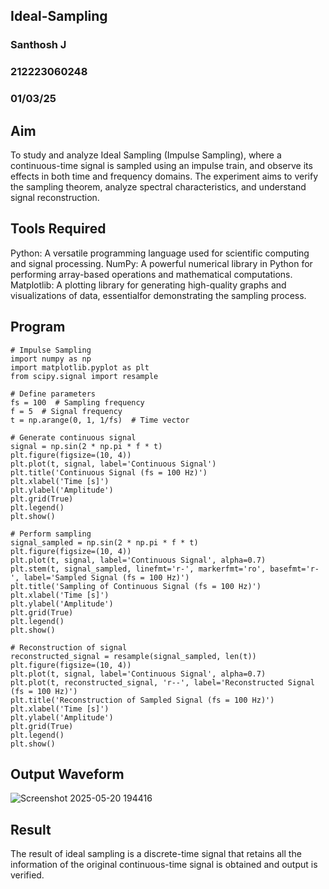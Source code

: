 ## Ideal-Sampling
### Santhosh J
### 212223060248
### 01/03/25
## Aim
To study and analyze Ideal Sampling (Impulse Sampling), where a continuous-time signal is sampled using an impulse train, and observe its effects in both time and frequency domains. The experiment aims to verify the sampling theorem, analyze spectral characteristics, and understand signal reconstruction.

## Tools Required
Python: A versatile programming language used for scientific computing and signal processing. NumPy: A powerful numerical library in Python for performing array-based operations and mathematical computations. Matplotlib: A plotting library for generating high-quality graphs and visualizations of data, essentialfor demonstrating the sampling process.

## Program
```
# Impulse Sampling
import numpy as np
import matplotlib.pyplot as plt
from scipy.signal import resample

# Define parameters
fs = 100  # Sampling frequency
f = 5  # Signal frequency
t = np.arange(0, 1, 1/fs)  # Time vector

# Generate continuous signal
signal = np.sin(2 * np.pi * f * t)
plt.figure(figsize=(10, 4))
plt.plot(t, signal, label='Continuous Signal')
plt.title('Continuous Signal (fs = 100 Hz)')
plt.xlabel('Time [s]')
plt.ylabel('Amplitude')
plt.grid(True)
plt.legend()
plt.show()

# Perform sampling
signal_sampled = np.sin(2 * np.pi * f * t)
plt.figure(figsize=(10, 4))
plt.plot(t, signal, label='Continuous Signal', alpha=0.7)
plt.stem(t, signal_sampled, linefmt='r-', markerfmt='ro', basefmt='r-', label='Sampled Signal (fs = 100 Hz)')
plt.title('Sampling of Continuous Signal (fs = 100 Hz)')
plt.xlabel('Time [s]')
plt.ylabel('Amplitude')
plt.grid(True)
plt.legend()
plt.show()

# Reconstruction of signal
reconstructed_signal = resample(signal_sampled, len(t))
plt.figure(figsize=(10, 4))
plt.plot(t, signal, label='Continuous Signal', alpha=0.7)
plt.plot(t, reconstructed_signal, 'r--', label='Reconstructed Signal (fs = 100 Hz)')
plt.title('Reconstruction of Sampled Signal (fs = 100 Hz)')
plt.xlabel('Time [s]')
plt.ylabel('Amplitude')
plt.grid(True)
plt.legend()
plt.show()

```
## Output Waveform
![Screenshot 2025-05-20 194416](https://github.com/user-attachments/assets/606084a3-f0c7-4819-b75f-3fdc1bcb240e)



## Result
The result of ideal sampling is a discrete-time signal that retains all the information of the original continuous-time signal is obtained and output is verified.
